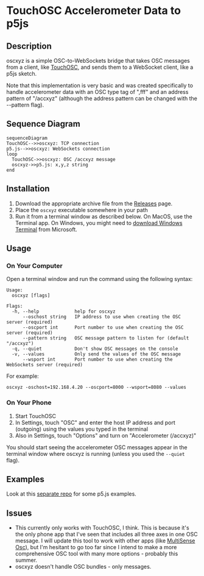 # TouchOSC Accelerometer Data to p5js

## Description

oscxyz is a simple OSC-to-WebSockets bridge that takes OSC messages from a client, like [TouchOSC](https://hexler.net/touchosc), and sends them to a WebSocket client, like a p5js sketch.

Note that this implementation is very basic and was created specifically to handle accelerometer data with an OSC type tag of ",fff" and an address pattern of "/accxyz" (although the address pattern can be changed with the --pattern flag).

## Sequence Diagram

```mermaid
sequenceDiagram
TouchOSC-->>oscxyz: TCP connection 
p5.js-->>oscxyz: WebSockets connection 
loop 
  TouchOSC->>oscxyz: OSC /accxyz message
  oscxyz->>p5.js: x,y,z string
end
```

## Installation

1. Download the appropriate archive file from the [Releases](releases) page.
2. Place the `oscxyz` executable somewhere in your path
3. Run it from a terminal window as described below. On MacOS, use the Terminal app. On Windows, you might need to [download Windows Terminal](https://apps.microsoft.com/store/detail/windows-terminal/9N0DX20HK701?hl=en-us&gl=us&rtc=1) from Microsoft.

## Usage

### On Your Computer

Open a terminal window and run the command using the following syntax:

```console
Usage:
  oscxyz [flags]

Flags:
  -h, --help             help for oscxyz
      --oschost string   IP address to use when creating the OSC server (required)
      --oscport int      Port number to use when creating the OSC server (required)
      --pattern string   OSC message pattern to listen for (default "/accxyz")
  -q, --quiet            Don't show OSC messages on the console
  -v, --values           Only send the values of the OSC message
      --wsport int       Port number to use when creating the WebSockets server (required)
```

For example:

```console
oscxyz -oschost=192.168.4.20 --oscport=8000 --wsport=8080 --values
```

### On Your Phone

1. Start TouchOSC
2. In Settings, touch "OSC" and enter the host IP address and port (outgoing) using the values you typed in the terminal
3. Also in Settings, touch "Options" and turn on "Accelerometer (/accxyz)"

You should start seeing the accelerometer OSC messages appear in the terminal window where oscxyz is running (unless you used the `--quiet` flag).

## Examples

Look at this [separate repo](https://github.com/rahji/oscxyz_clientdemos) for some p5.js examples.

## Issues

* This currently only works with TouchOSC, I think. This is because it's the only phone app that I've seen that includes all three axes in one OSC message. I will update this tool to work with other apps (like [MultiSense Osc](https://play.google.com/store/apps/details?id=edu.polytechnique.multisense.release&hl=en_US&gl=US)), but I'm hesitant to go too far since I intend to make a more comprehensive OSC tool with many more options - probably this summer.
* oscxyz doesn't handle OSC bundles - only messages.
